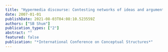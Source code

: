 ```yaml
---
title: "Hypermedia discourse: Contesting networks of ideas and arguments"
date: 2007-01-01
publishDate: 2021-08-03T04:08:10.523559Z
authors: ["SB Shum"]
publication_types: ["2"]
abstract: ""
featured: false
publication: "*International Conference on Conceptual Structures*"
---
```


